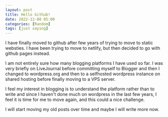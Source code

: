 ```yaml
---
layout: post
title: Hello Github!
date: 2022-12-08 05:00
categories: [Random]
tags: [just saying]
---
```


I have finally moved to github after few years of trying to move to static websties. I have been trying to move to netlify, but then decided to go with github pages instead.

I am not entirely sure how many blogging platforms I have used so far. I was very briefly on LiveJournal before committing myself to Blogger and then I changed to wordpress.org and then to a selfhosted wordpress instance on shared hosting before finally moving to a VPS server.

I feel my interest in blogging is to understand the platform rather than to write and since I haven't done much on wordpress in the last few years, I feel it is time for me to move again, and this could a nice challenge. 

I will start moving my old posts over time and maybe I will write more now.